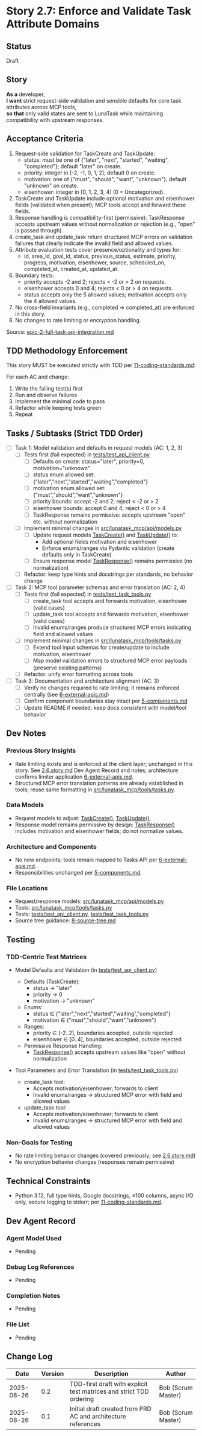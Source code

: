 # Story 2.7: Enforce and Validate Task Attribute Domains

## Status
Draft

## Story
**As a** developer,  
**I want** strict request-side validation and sensible defaults for core task attributes across MCP tools,  
**so that** only valid states are sent to LunaTask while maintaining compatibility with upstream responses.

## Acceptance Criteria
1. Request-side validation for TaskCreate and TaskUpdate:
   - status: must be one of {"later", "next", "started", "waiting", "completed"}; default "later" on create.
   - priority: integer in [-2, -1, 0, 1, 2]; default 0 on create.
   - motivation: one of {"must", "should", "want", "unknown"}; default "unknown" on create.
   - eisenhower: integer in [0, 1, 2, 3, 4] (0 = Uncategorized).
2. TaskCreate and TaskUpdate include optional motivation and eisenhower fields (validated when present); MCP tools accept and forward these fields.
3. Response handling is compatibility-first (permissive): TaskResponse accepts upstream values without normalization or rejection (e.g., "open" is passed through).
4. create_task and update_task return structured MCP errors on validation failures that clearly indicate the invalid field and allowed values.
5. Attribute evaluation tests cover presence/optionality and types for:
   - id, area_id, goal_id, status, previous_status, estimate, priority, progress, motivation, eisenhower, source, scheduled_on, completed_at, created_at, updated_at.
6. Boundary tests:
   - priority accepts -2 and 2; rejects < -2 or > 2 on requests.
   - eisenhower accepts 0 and 4; rejects < 0 or > 4 on requests.
   - status accepts only the 5 allowed values; motivation accepts only the 4 allowed values.
7. No cross-field invariants (e.g., completed ⇒ completed_at) are enforced in this story.
8. No changes to rate limiting or encryption handling.

Source: [epic-2-full-task-api-integration.md](docs/prd/epic-2-full-task-api-integration.md:52)

## TDD Methodology Enforcement
This story MUST be executed strictly with TDD per [11-coding-standards.md](docs/architecture/11-coding-standards.md:36):

For each AC and change:
1) Write the failing test(s) first  
2) Run and observe failures  
3) Implement the minimal code to pass  
4) Refactor while keeping tests green  
5) Repeat

## Tasks / Subtasks (Strict TDD Order)

- [ ] Task 1: Model validation and defaults in request models (AC: 1, 2, 3)
  - [ ] Tests first (fail expected) in [tests/test_api_client.py](tests/test_api_client.py)
    - [ ] Defaults on create: status="later", priority=0, motivation="unknown"
    - [ ] status enum allowed set: {"later","next","started","waiting","completed"}
    - [ ] motivation enum allowed set: {"must","should","want","unknown"}
    - [ ] priority bounds: accept -2 and 2; reject < -2 or > 2
    - [ ] eisenhower bounds: accept 0 and 4; reject < 0 or > 4
    - [ ] TaskResponse remains permissive: accepts upstream "open" etc. without normalization
  - [ ] Implement minimal changes in [src/lunatask_mcp/api/models.py](src/lunatask_mcp/api/models.py)
    - [ ] Update request models [TaskCreate()](docs/architecture/4-data-models.md:86) and [TaskUpdate()](docs/architecture/4-data-models.md:104) to:
      - Add optional fields motivation and eisenhower
      - Enforce enums/ranges via Pydantic validation (create defaults only in TaskCreate)
    - [ ] Ensure response model [TaskResponse()](docs/architecture/4-data-models.md:22) remains permissive (no normalization)
  - [ ] Refactor: keep type hints and docstrings per standards, no behavior change

- [ ] Task 2: MCP tool parameter schemas and error translation (AC: 2, 4)
  - [ ] Tests first (fail expected) in [tests/test_task_tools.py](tests/test_task_tools.py)
    - [ ] create_task tool accepts and forwards motivation, eisenhower (valid cases)
    - [ ] update_task tool accepts and forwards motivation, eisenhower (valid cases)
    - [ ] Invalid enums/ranges produce structured MCP errors indicating field and allowed values
  - [ ] Implement minimal changes in [src/lunatask_mcp/tools/tasks.py](src/lunatask_mcp/tools/tasks.py)
    - [ ] Extend tool input schemas for create/update to include motivation, eisenhower
    - [ ] Map model validation errors to structured MCP error payloads (preserve existing patterns)
  - [ ] Refactor: unify error formatting across tools

- [ ] Task 3: Documentation and architecture alignment (AC: 3)
  - [ ] Verify no changes required to rate limiting; it remains enforced centrally (see [6-external-apis.md](docs/architecture/6-external-apis.md:74))
  - [ ] Confirm component boundaries stay intact per [5-components.md](docs/architecture/5-components.md:5)
  - [ ] Update README if needed; keep docs consistent with model/tool behavior

## Dev Notes

### Previous Story Insights
- Rate limiting exists and is enforced at the client layer; unchanged in this story. See [2.6.story.md](docs/stories/2.6.story.md:81) Dev Agent Record and notes; architecture confirms limiter application [6-external-apis.md](docs/architecture/6-external-apis.md:74).
- Structured MCP error translation patterns are already established in tools; reuse same formatting in [src/lunatask_mcp/tools/tasks.py](src/lunatask_mcp/tools/tasks.py).

### Data Models
- Request models to adjust: [TaskCreate()](docs/architecture/4-data-models.md:86), [TaskUpdate()](docs/architecture/4-data-models.md:104).
- Response model remains permissive by design: [TaskResponse()](docs/architecture/4-data-models.md:22) includes motivation and eisenhower fields; do not normalize values.

### Architecture and Components
- No new endpoints; tools remain mapped to Tasks API per [6-external-apis.md](docs/architecture/6-external-apis.md:18).
- Responsibilities unchanged per [5-components.md](docs/architecture/5-components.md:5).

### File Locations
- Request/response models: [src/lunatask_mcp/api/models.py](src/lunatask_mcp/api/models.py)
- Tools: [src/lunatask_mcp/tools/tasks.py](src/lunatask_mcp/tools/tasks.py)
- Tests: [tests/test_api_client.py](tests/test_api_client.py), [tests/test_task_tools.py](tests/test_task_tools.py)
- Source tree guidance: [8-source-tree.md](docs/architecture/8-source-tree.md:1)

## Testing

### TDD-Centric Test Matrices

- Model Defaults and Validation (in [tests/test_api_client.py](tests/test_api_client.py))
  - Defaults (TaskCreate):
    - status → "later"
    - priority → 0
    - motivation → "unknown"
  - Enums:
    - status ∈ {"later","next","started","waiting","completed"}
    - motivation ∈ {"must","should","want","unknown"}
  - Ranges:
    - priority ∈ [-2..2], boundaries accepted, outside rejected
    - eisenhower ∈ [0..4], boundaries accepted, outside rejected
  - Permissive Response Handling:
    - [TaskResponse()](docs/architecture/4-data-models.md:22) accepts upstream values like "open" without normalization

- Tool Parameters and Error Translation (in [tests/test_task_tools.py](tests/test_task_tools.py))
  - create_task tool:
    - Accepts motivation/eisenhower; forwards to client
    - Invalid enums/ranges → structured MCP error with field and allowed values
  - update_task tool:
    - Accepts motivation/eisenhower; forwards to client
    - Invalid enums/ranges → structured MCP error with field and allowed values

### Non-Goals for Testing
- No rate limiting behavior changes (covered previously; see [2.6.story.md](docs/stories/2.6.story.md:1))
- No encryption behavior changes (responses remain permissive)

## Technical Constraints
- Python 3.12, full type hints, Google docstrings, ≤100 columns, async I/O only, secure logging to stderr; per [11-coding-standards.md](docs/architecture/11-coding-standards.md:12).

## Dev Agent Record

### Agent Model Used
- Pending

### Debug Log References
- Pending

### Completion Notes
- Pending

### File List
- Pending

## Change Log
| Date       | Version | Description                                                              | Author            |
|------------|---------|--------------------------------------------------------------------------|-------------------|
| 2025-08-26 | 0.2     | TDD-first draft with explicit test matrices and strict TDD ordering     | Bob (Scrum Master) |
| 2025-08-26 | 0.1     | Initial draft created from PRD AC and architecture references           | Bob (Scrum Master) |